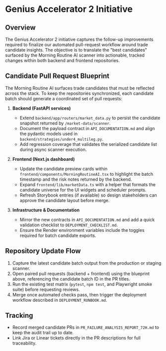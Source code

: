 # Genius Accelerator 2 Initiative

## Overview
The Genius Accelerator 2 initiative captures the follow-up improvements required to finalize
our automated pull-request workflow around trade candidate insights. The objective is to
translate the "best candidates" surfaced by the Morning Routine AI scanner into actionable,
tracked changes within both backend and frontend repositories.

## Candidate Pull Request Blueprint
The Morning Routine AI surfaces trade candidates that must be reflected across the stack. To
keep the repositories synchronized, each candidate batch should generate a coordinated set
of pull requests:

1. **Backend (FastAPI services)**
   - Extend `backend/app/routers/market_data.py` to persist the candidate snapshot returned by
     `/market-data/scanner`.
   - Document the payload contract in `API_DOCUMENTATION.md` and align the pydantic models used
     in `backend/strategies/under4_multileg.py`.
   - Add regression coverage that validates the serialized candidate list during async scanner
     execution.

2. **Frontend (Next.js dashboard)**
   - Update the candidate preview cards within `frontend/components/MorningRoutineAI.tsx` to
     highlight the batch timestamp and the risk notes returned by the backend.
   - Expand `frontend/lib/marketData.ts` with a helper that formats the candidate universe for
     the UI widgets and scheduler prompts.
   - Refresh Storybook entries (if available) so design stakeholders can approve the candidate
     layout before merge.

3. **Infrastructure & Documentation**
   - Mirror the new contracts in `API_DOCUMENTATION.md` and add a quick validation checklist to
     `DEPLOYMENT_CHECKLIST.md`.
   - Ensure the Render environment variables include the toggles required for batch candidate
     exports.

## Repository Update Flow
1. Capture the latest candidate batch output from the production or staging scanner.
2. Open paired pull requests (backend + frontend) using the blueprint above, referencing the
   candidate batch ID in the PR titles.
3. Run the existing test matrix (`pytest`, `npm test`, and Playwright smoke suite) before
   requesting reviews.
4. Merge once automated checks pass, then trigger the deployment workflow described in
   `DEPLOYMENT_RUNBOOK.md`.

## Tracking
- Record merged candidate PRs in `PR_FAILURE_ANALYSIS_REPORT_72H.md` to keep the audit trail up
  to date.
- Link Jira or Linear tickets directly in the PR descriptions for full traceability.

